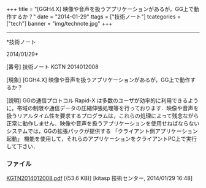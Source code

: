 ﻿+++
title = "[GGH4.X] 映像や音声を扱うアプリケーションがあるが，GG上で動作するか？"
date = "2014-01-29"
ttags = ["技術ノート"]
tcategories = ["tech"]
banner = "img/technote.jpg"
+++

-----------------------------------------------------------------------------------------------------------------------------

*技術ノート

2014/01/29*


[番号]
技術ノート KGTN 2014012008

[現象]
[GGH4.X] 映像や音声を扱うアプリケーションがあるが，GG上で動作するか？

[説明]
GGの通信プロトコル Rapid-X
は多数のユーザが効率的に利用できるように，帯域の制限や通信データの圧縮伸張処理等を行っております．映像や音声を扱うリアルタイム性を要求するプログラムは，これらの処理によって残念ながら正常に動作しません．映像や音声を扱うアプリケーションを使用せねばならないシステムでは，GGの拡張パックが提供する
「クライアント側アプリケーション起動」
機能を使用して，それらのアプリケーションをクライアントPC上で実行して下さい．


### ファイル

 
 


[KGTN2014012008.pdf](http://techreport.kitasp.net/attachments/download/1499/KGTN2014012008.pdf)
 [(53.6 KB)] [kitasp 技術センター, 2014/01/29
16:48]


 


 

